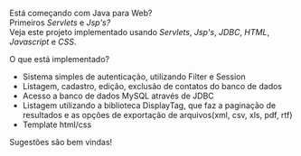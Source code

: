 Está começando com Java para Web?<br>
Primeiros <i>Servlets</i> e <i>Jsp's?</i><br>
Veja este projeto implementado usando <i>Servlets</i>, <i>Jsp's</i>, <i>JDBC</i>, <i>HTML</i>, <i>Javascript</i> e <i>CSS</i>.<br>
<p>O que está implementado?</p>
<ul>
<li>Sistema simples de autenticação, utilizando Filter e Session</li>
<li>Listagem, cadastro, edição, exclusão de contatos do banco de dados </li>
<li>Acesso a banco de dados MySQL através de JDBC</li>
<li>Listagem utilizando a biblioteca DisplayTag, que faz a paginação de resultados e as opções de exportação de arquivos(xml, csv, xls, pdf, rtf)</li>
<li>Template html/css</li>
</ul>

<p>Sugestões são bem vindas!</p>